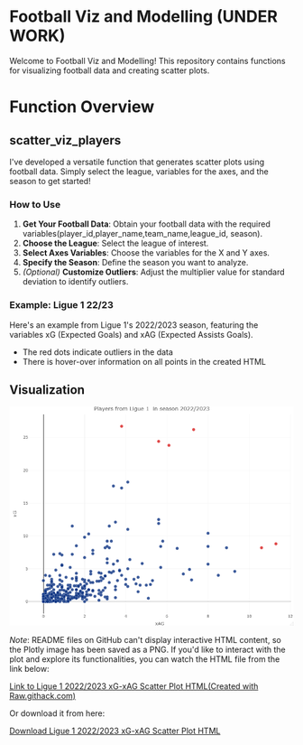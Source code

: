 # Football Viz and Modelling (UNDER WORK)

Welcome to Football Viz and Modelling! This repository contains functions for visualizing football data and creating scatter plots.

# Function Overview

## scatter_viz_players

I've developed a versatile function that generates scatter plots using football data. Simply select the league, variables for the axes, and the season to get started!


### How to Use
1. **Get Your Football Data**: Obtain your football data with the required variables(player_id,player_name,team_name,league_id, season).
2. **Choose the League**: Select the league of interest.
3. **Select Axes Variables**: Choose the variables for the X and Y axes.
4. **Specify the Season**: Define the season you want to analyze.
5. *(Optional)* **Customize Outliers**: Adjust the multiplier value for standard deviation to identify outliers.
   

### Example: Ligue 1 22/23
Here's an example from Ligue 1's 2022/2023 season, featuring the variables xG (Expected Goals) and xAG (Expected Assists Goals). 

- The red dots indicate outliers in the data
- There is hover-over information on all points in the created HTML 

## Visualization

<div style="text-align:center">
  <img src="https://github.com/Johhed15/Football/blob/main/test_plot.png" alt="Test Image" width="800" titel='Ligue 1 2022/2023 xG-xAG Scatter Plot'/>
</div>

*Note*: README files on GitHub can't display interactive HTML content, so the Plotly image has been saved as a PNG. If you'd like to interact with the plot and explore its functionalities, you can watch the HTML file from the link below:

[Link to Ligue 1 2022/2023 xG-xAG Scatter Plot HTML(Created with Raw.githack.com)](https://raw.githack.com/Johhed15/Football/main/ligue1_22_23_xg_xag.html)

Or download it from here:

[Download Ligue 1 2022/2023 xG-xAG Scatter Plot HTML](https://github.com/Johhed15/Football/blob/main/ligue1_22_23_xg_xag.html)
